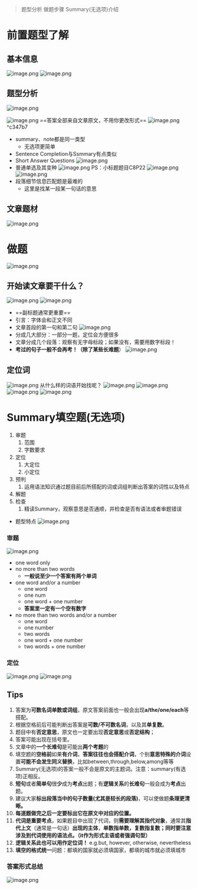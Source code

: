 > 题型分析
> 做题步骤
> Summary(无选项)介绍
# 前置题型了解
## 基本信息
![image.png](https://raw.githubusercontent.com/formoree/PicGO-Picture/master/202303241107282.png)
![image.png](https://raw.githubusercontent.com/formoree/PicGO-Picture/master/202303241131757.png)
## 题型分析
![image.png](https://raw.githubusercontent.com/formoree/PicGO-Picture/master/202303241125371.png)

![image.png](https://raw.githubusercontent.com/formoree/PicGO-Picture/master/202303241110606.png)
==答案全部来自文章原文，不用你更改形式==
![image.png](https://raw.githubusercontent.com/formoree/PicGO-Picture/master/202303241112393.png) ^c347b7
+ summary、note都是同一类型
	+ 无选项更简单
+ Sentence Completion与Ssmmary有点类似
+ Short Answer Questions 
![image.png](https://raw.githubusercontent.com/formoree/PicGO-Picture/master/202303241119439.png)
+ 普通单选及其变种
![image.png](https://raw.githubusercontent.com/formoree/PicGO-Picture/master/202303241123428.png)
PS：小标题题目C8P22
![image.png](https://raw.githubusercontent.com/formoree/PicGO-Picture/master/202303241127216.png)
![image.png](https://raw.githubusercontent.com/formoree/PicGO-Picture/master/202303241127497.png)
+ 段落细节信息匹配题是最难的
	+ 这里是找某一段某一句话的意思
## 文章题材
![image.png](https://raw.githubusercontent.com/formoree/PicGO-Picture/master/202303241132868.png)



# 做题
![image.png](https://raw.githubusercontent.com/formoree/PicGO-Picture/master/202303241134519.png)
## 开始读文章要干什么？
![image.png](https://raw.githubusercontent.com/formoree/PicGO-Picture/master/202303241135537.png)
![image.png](https://raw.githubusercontent.com/formoree/PicGO-Picture/master/202303241135719.png)
+ ==副标题通常更重要==
+ 引言：字体会和正文不同
+ 文章首段的第一句和第二句
![image.png](https://raw.githubusercontent.com/formoree/PicGO-Picture/master/202303241143102.png)
+ 分成几大部分：一部分一题，定位会方便很多
+ 文章分成几个段落：观察有无字母标段；如果没有，需要用数字标段！
+ **考过的句子一般不会再考！（除了某些长难题**）
![image.png](https://raw.githubusercontent.com/formoree/PicGO-Picture/master/202303241147768.png)

## 定位词
![image.png](https://raw.githubusercontent.com/formoree/PicGO-Picture/master/202303241149622.png)
从什么样的词语开始找呢？
![image.png](https://raw.githubusercontent.com/formoree/PicGO-Picture/master/202303241150955.png)
![image.png](https://raw.githubusercontent.com/formoree/PicGO-Picture/master/202303241153389.png)
![image.png](https://raw.githubusercontent.com/formoree/PicGO-Picture/master/202303241154579.png)
![image.png](https://raw.githubusercontent.com/formoree/PicGO-Picture/master/202303241155832.png)

# Summary填空题(无选项)
1. 审题
	1. 范围
	2. 字数要求
2. 定位
	1. 大定位
	2. 小定位
3. 预判
	1. 运用语法知识通过题目前后所搭配的词或词组判断出答案的词性以及特点
4. 解题
5. 检查
	1. 精读Summary，观察意思是否通顺，并检查是否有语法或者审题错误


+ 题型特点
![image.png](https://raw.githubusercontent.com/formoree/PicGO-Picture/master/202303241426944.png)

### 审题
![image.png](https://raw.githubusercontent.com/formoree/PicGO-Picture/master/202303241416960.png)
+ one word only
+ no more than two words
	+ **一般说至少一个答案有两个单词**
+ one word and/or a number
	+ one word
	+ one num
	+ one word + one number
	+ **答案里一定有一个空有数字**
+ no more than two words and/or a number
	+ one word
	+ one number
	+ two words
	+ one word + one number
	+ two words + one number
### 定位
![image.png](https://raw.githubusercontent.com/formoree/PicGO-Picture/master/202303241421734.png)
![image.png](https://raw.githubusercontent.com/formoree/PicGO-Picture/master/202303241423046.png)


## Tips

1. 答案为**可数名词单数或词组**，原文答案前面也一般会出现**a/the/one/each**等搭配。
2. 根据空格前后可能判断出答案是**可数/不可数名词**，以及其**单复数**。
3. 题目中有**否定意思**，原文也一定要出现**否定意思**或**否定结构**；
4. 答案可能出现在括号里。
5. 文章中的**一个长难句**是可能出**两个考题**的
6. 填空题的**空格前**如果**有介词**，**答案往往也会搭配介词**，个别**意思特殊的介词**设置**可能不会发生同义替换**，比如between,through,below,among等等
7. Summary(无选项)的答案一般不会是原文的主题词。注意：summary(有选项)正相反。
8. **短句**或者**简单句**很**少**成为**考点**出题；有**逻辑关系**的**长难句**一般会成为**考点**出题。
9. 建议大家**标出段落当中的句子数量(尤其是较长的段落)**，可以使做题**条理更清晰。**
10. **每道题做完之后一定要标出它在原文中对应的位置。**
11. **代词是重要考点**，如果题目中出现了代词，则**需要理解其指代对象**，通常其**指代上文**（通常是一句话）**出现的主体**，**单数指单数，复数指复数；同时要注意涉及到代词使用的语法点。（it作为形式主语或者强调句型）**
12. **逻辑关系此也可以用作定位词！** e.g.but, however, otherwise, nevertheless
13. **填空的格式统一**问题：都填的国家就必须填国家，都填的城市就必须填城市

### 答案形式总结
![image.png](https://raw.githubusercontent.com/formoree/PicGO-Picture/master/202303251500476.png)
